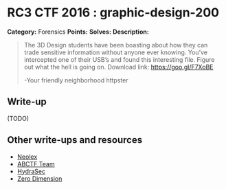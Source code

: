 # RC3 CTF 2016 : graphic-design-200

**Category:** Forensics
**Points:**
**Solves:**
**Description:**

> The 3D Design students have been boasting about how they can trade sensitive information without anyone ever knowing. You’ve intercepted one of their USB’s and found this interesting file. Figure out what the hell is going on. Download link: <https://goo.gl/F7XoBE>
>
> -Your friendly neighborhood httpster


## Write-up

(TODO)

## Other write-ups and resources

* [Neolex](https://neol3x.wordpress.com/2016/11/21/graphic-design-forensics200ptsr3ctf-2016/)
* [ABCTF Team](https://blog.abctf.xyz/rc3-fall-ctf-writeups/)
* [HydraSec](https://ctftime.org/writeup/4750)
* [Zero Dimension](http://lauricesite.blogspot.tw/2016/11/2016-rc3-writeup-graphic-design.html)
